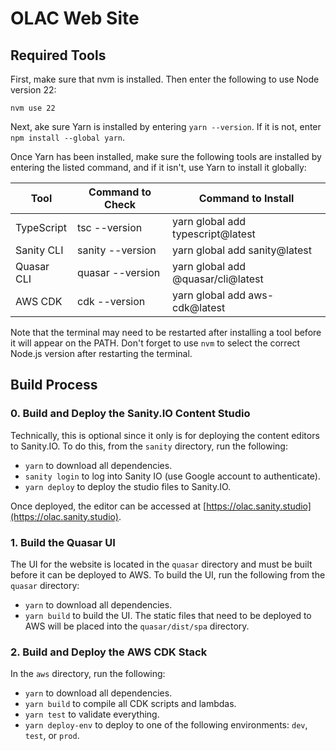 # OLAC Web Site

## Required Tools

First, make sure that nvm is installed. Then enter the following to use Node version 22:

```nvm use 22```

Next, ake sure Yarn is installed by entering ```yarn --version```. If it is not, enter
```npm install --global yarn```.

Once Yarn has been installed, make sure the following tools are installed by entering the listed command, and
if it isn't, use Yarn to install it globally:

| Tool       | Command to Check | Command to Install                |
|------------|------------------|-----------------------------------|
| TypeScript | tsc --version    | yarn global add typescript@latest |
| Sanity CLI | sanity --version | yarn global add sanity@latest |
| Quasar CLI | quasar --version | yarn global add @quasar/cli@latest |
| AWS CDK | cdk --version | yarn global add aws-cdk@latest |

Note that the terminal may need to be restarted after installing a tool before it will appear on the PATH. Don't
forget to use ```nvm``` to select the correct Node.js version after restarting the terminal.

## Build Process

### 0. Build and Deploy the Sanity.IO Content Studio

Technically, this is optional since it only is for deploying the content editors to Sanity.IO. To do this, from the
```sanity``` directory, run the following:

* ```yarn``` to download all dependencies.
* ```sanity login``` to log into Sanity IO (use Google account to authenticate).
* ```yarn deploy``` to deploy the studio files to Sanity.IO.

Once deployed, the editor can be accessed at [https://olac.sanity.studio](https://olac.sanity.studio).

### 1. Build the Quasar UI

The UI for the website is located in the ```quasar``` directory and must be built before it can be deployed to AWS.
To build the UI, run the following from the ```quasar``` directory:

* ```yarn``` to download all dependencies.
* ```yarn build``` to build the UI. The static files that need to be deployed to AWS will be placed into the
  ```quasar/dist/spa``` directory.

### 2. Build and Deploy the AWS CDK Stack

In the ```aws``` directory, run the following:

* ```yarn``` to download all dependencies.
* ```yarn build``` to compile all CDK scripts and lambdas.
* ```yarn test``` to validate everything.
* ```yarn deploy-env``` to deploy to one of the following environments: ```dev```, ```test```, or ```prod```.


